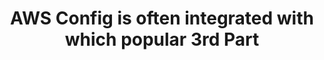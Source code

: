 ---
layout: answer
title: "AWS Config is often integrated with which popular 3rd Part"
blurb: "The AWS Service Management Connector for ServiceNow and Jira Service Desk (formerly the AWS Service Catalog Connector) allows ServiceNow and Jira Service"
quid: 241
---